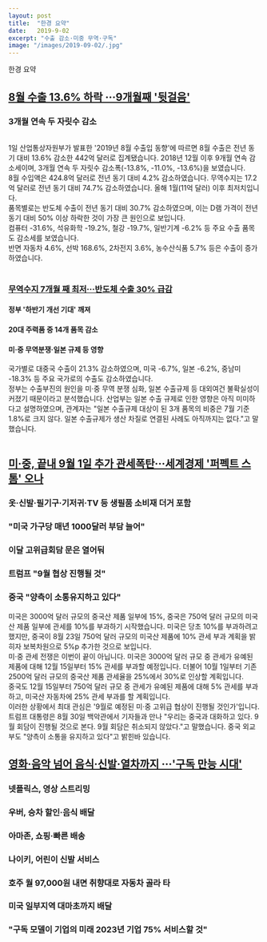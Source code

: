 ```yaml
---
layout: post
title:  "한경 요약"
date:   2019-9-02
excerpt: "수출 감소·미중 무역·구독"
image: "/images/2019-09-02/.jpg"
---
```

  
한경 요약

## <b>[8월 수출 13.6% 하락 ···9개월째 '뒷걸음'](https://news.naver.com/main/read.nhn?mode=LSD&mid=sec&sid1=101&oid=015&aid=0004201951)</b>  

### 3개월 연속 두 자릿수 감소  
<div class="box alt">
	<div class="row 100% uniform>
		<div class="10u"><span class="image fit"><img src="{{ "/images/2019-09-02/1.jpg" | absolute_url }}" alt="" /></span></div>
	</div>
</div>

1일 산업통상자원부가 발표한 '2019년 8월 수출입 동향'에 따르면 8월 수출은 전년 동기 대비 13.6% 감소한 442억 달러로 집계됐습니다. 2018년 12월 이후 9개월 연속 감소세이며, 3개월 연속 두 자릿수 감소폭(-13.8%, -11.0%, -13.6%)을 보였습니다.   
8월 수입액은 424.8억 달러로 전년 동기 대비 4.2% 감소하였습니다. 무역수지는 17.2억 달러로 전년 동기 대비 74.7% 감소하였습니다. 올해 1월(11억 달러) 이후 최저치입니다.  
품목별로는 반도체 수출이 전년 동기 대비 30.7% 감소하였으며, 이는 D램 가격이 전년 동기 대비 50% 이상 하락한 것이 가장 큰 원인으로 보입니다.  
컴퓨터 -31.6%, 석유화학 -19.2%, 철강 -19.7%, 일반기계 -6.2% 등 주요 수출 품목도 감소세를 보였습니다.  
반면 자동차 4.6%, 선박 168.6%, 2차전지 3.6%, 농수산식품 5.7% 등은 수출이 증가하였습니다.  
<br>
### <b>[무역수지 7개월 째 최저···반도체 수출 30% 급감](https://news.naver.com/main/read.nhn?mode=LSD&mid=sec&sid1=101&oid=015&aid=0004201947)</b>  

#### 정부 '하반기 개선 기대' 깨져  

#### 20대 주력품 중 14개 품목 감소  

#### 미·중 무역분쟁·일본 규제 등 영향  

국가별로 대중국 수출이 21.3% 감소하였으며, 미국 -6.7%, 일본 -6.2%, 중남미 -18.3% 등 주요 국가로의 수출도 감소하였습니다.  
정부는 수출부진의 원인을 미·중 무역 분쟁 심화, 일본 수출규제 등 대외여건 불확실성이 커졌기 때문이라고 분석했습니다. 산업부는 일본 수출 규제로 인한 영향은 아직 미미하다고 설명하였으며, 관계자는 "일본 수출규제 대상이 된 3개 품목의 비중은 7월 기준 1.8%로 크지 않다. 일본 수출규제가 생산 차질로 연결된 사례도 아직까지는 없다."고 말했습니다.  

<div class="box alt">
	<div class="row 100% uniform>
		<div class="10u"><span class="image fit"><img src="{{ "/images/2019-09-02/2.jpg" | absolute_url }}" alt="" /></span></div>
	</div>
</div>

## <b>[미·중, 끝내 9월 1일 추가 관세폭탄···세계경제 '퍼펙트 스톰' 오나](https://news.naver.com/main/read.nhn?mode=LSD&mid=sec&sid1=104&oid=015&aid=0004201920)</b>  

### 옷·신발·필기구·기저귀·TV 등 생필품 소비재 더거 포함  
### "미국 가구당 매년 1000달러 부담 늘어"  
### 이달 고위급회담 문은 열어둬  
### 트럼프 "9월 협상 진행될 것"  
### 중국 "양측이 소통유지하고 있다"  
미국은 3000억 달러 규모의 중국산 제품 일부에 15%, 중국은 750억 달러 규모의 미국산 제품 일부에 관세를 10%를 부과하기 시작했습니다.
미국은 당초 10%를 부과하려고 했지만, 중국이 8월 23일 750억 달러 규모의 미국산 제품에 10% 관세 부과 계획을 밝히자 보복차원으로 5%p 추가한 것으로 보입니다.  
미·중 관세 전쟁은 이번이 끝이 아닙니다. 미국은 3000억 달러 규모 중 관세가 유예된 제품에 대해 12월 15일부터 15% 관세를 부과할 예정입니다. 더불어 10월 1일부터 기존 2500억 달러 규모의 중국산 제품 관세율을 25%에서 30%로 인상할 계획입니다.  
중국도 12월 15일부터 750억 달러 규모 중 관세가 유예된 제품에 대해 5% 관세를 부과하고, 미국산 자동차에 25% 관세 부과를 할 계획입니다.  
이러한 상황에서 최대 관심은 '9월로 예정된 미·중 고위급 협상이 진행될 것인가'입니다. 트럼프 대통령은 8월 30일 백악관에서 기자들과 만나 "우리는 중국과 대화하고 있다. 9월 회담이 진행될 것으로 본다. 9월 회담은 취소되지 않았다."고 말했습니다. 중국 외교부도 "양측이 소통을 유지하고 있다"고 밝힌바 있습니다.  

## <b>[영화·음악 넘어 음식·신발·열차까지 ···'구독 만능 시대'](https://news.naver.com/main/read.nhn?mode=LSD&mid=sec&sid1=101&oid=015&aid=0004202006)</b>  
### 넷플릭스, 영상 스트리밍  
### 우버, 승차 할인·음식 배달
### 아마존, 쇼핑·빠른 배송
### 나이키, 어린이 신발 서비스  
### 호주 월 97,000원 내면  취향대로 자동차 골라 타
### 미국 일부지역 대마초까지 배달
### "구독 모델이 기업의 미래 2023년 기업 75% 서비스할 것"

